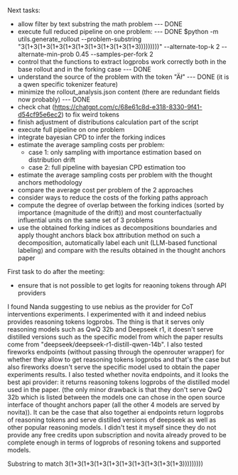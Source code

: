 
Next tasks:

- allow filter by text substring the math problem --- DONE
- execute full reduced pipeline on one problem: --- DONE
    $python -m utils.generate_rollout --problem-substring "3(1+3(1+3(1+3(1+3(1+3(1+3(1+3(1+3(1+3)))))))))" --alternate-top-k 2 --alternate-min-prob 0.45 --samples-per-fork 2
- control that the functions to extract logprobs work correctly both in the base rollout and in the forking case --- DONE
- understand the source of the problem with the token "Äł" --- DONE (it is a qwen specific tokenizer feature)
- minimize the rollout_analysis.json content (there are redundant fields now probably) --- DONE
- check chat (https://chatgpt.com/c/68e61c8d-e318-8330-9f41-d54cf95e6ec2) to fix weird tokens 
- finish adjustment of distributions calculation part of the script
- execute full pipeline on one problem
- integrate bayesian CPD to infer the forking indices
- estimate the average sampling costs per problem:
    - case 1: only sampling with importance estimation based on distribution drift
    - case 2: full pipeline with bayesian CPD estimation too
- estimate the average sampling costs per problem with the thought anchors methodology
- compare the average cost per problem of the 2 approaches
- consider ways to reduce the costs of the forking paths approach
- compute the degree of overlap between the forking indices (sorted by importance (magnitude of the drift)) and most counterfactually influential units on the same set of 3 problems
- use the obtained forking indices as decompositions boundaries and apply thought anchors black box attribution method on such a decomposition, automatically label each unit (LLM-based functional labeling) and compare with the results obtained in the thought anchors paper


First task to do after the meeting:
- ensure that is not possible to get logits for reaoning tokens through API providers

I found Nanda suggesting to use nebius as the provider for CoT interventions experiments.
I experimented with it and indeed nebius provides reasoning tokens logprobs. The thing is that it serves only reasoning models such as QwQ 32b and Deepseek r1, it doesn't serve distilled versions such as the specific model from which the paper results come from "deepseek/deepseek-r1-distill-qwen-14b". 
I also tested fireworks endpoints (without passing through the openrouter wrapper) for whether they allow to get reasoning tokens logprobs and that's the case but also fireworks doesn't serve the specific model used to obtain the paper experiments results. 
I also tested whether novita endpoints, and it looks the best api provider: it returns reasoning tokens logprobs of the distilled model used in the paper. (the only minor drawback is that they don't serve QwQ 32b which is listed between the models one can chose in the open source interface of thought anchors paper (all the other 4 models are served by novita)).
It can be the case that also together ai endpoints return logprobs of reasoning tokens and serve distilled versions of deepseek as well as other popular reasoning models. I didn't test it myself since they do not provide any free credits upon subscription and novita already proved to be complete enough in terms of logprobs of resoning tokens and supported models.


Substring to match
3(1+3(1+3(1+3(1+3(1+3(1+3(1+3(1+3(1+3)))))))))
